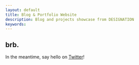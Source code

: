 ```yaml
---
layout: default
title: Blog & Portfolio Website
description: Blog and projects showcase from DESIGNATION
keywords:
---
```


<section class="small-12 medium-11 medium-centered large-9 columns large-centered">
<!--     <ul class="post-list no-bullet">
        {% for post in site.posts %}
        <li>
            <div class="post-meta">
                <span class="post-date">{{ post.date | date_to_string }}</span>
            </div>
            <h2 class="post-title"><a class="post-link" href="{{ post.url | prepend: site.baseurl }}">{{ post.title }}</a></h2>
            <p class="excerpt">{{ post.content | strip_html | truncatewords: 50 }}</p>
        </li>
        {% endfor %} 
    </ul>
    <p class="rss-subscribe">subscribe <a href="{{ "/feed.xml" | prepend: site.baseurl }}">via RSS</a></p> -->
    <h2>brb.</h2>
    <p>In the meantime, say hello on <a href="http://twitter.com/heyamyton">Twitter</a>!</p>
</section>
